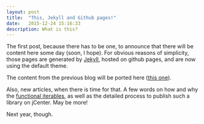 ```yaml
---
layout: post
title:  "This, Jekyll and Github pages!"
date:   2015-12-24 15:16:33
description: What is this?
---
```

The first post, because there has to be one, to announce that there will be content here some day (soon, I hope). For obvious reasons of simplicity, those pages are generated by [Jekyll](https://jekyllrb.com), hosted on github pages, and are now using the default theme.

The content from the previous blog will be ported here ([this one](https://smaspe.wordpress.com)).

Also, new articles, when there is time for that. A few words on how and why the [functional iterables](https://github.com/smaspe/FunctionalIterables), as well as the detailed process to publish such a library on jCenter. May be more!

Next year, though.
